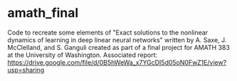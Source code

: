 # amath_final
Code to recreate some elements of  "Exact solutions to the nonlinear dynamics of learning in deep linear neural networks" 
written by A. Saxe, J. McClelland, and S. Ganguli created as part of a final project for AMATH 383 at the University of Washington.
Associated report: https://drive.google.com/file/d/0B5hWeWa_x7YGcDI5d05oN0FwZ1E/view?usp=sharing
